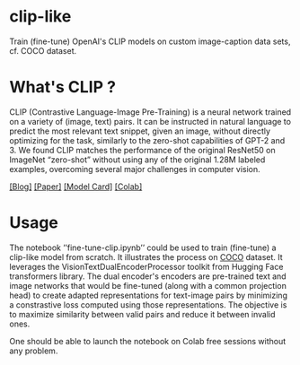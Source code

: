 # clip-like
Train (fine-tune) OpenAI's CLIP models on custom image-caption data sets, cf. COCO dataset.

# What's CLIP ?

CLIP (Contrastive Language-Image Pre-Training) is a neural network trained on a variety of (image, text) pairs. It can be instructed in natural language to predict the most relevant text snippet, given an image, without directly optimizing for the task, similarly to the zero-shot capabilities of GPT-2 and 3. We found CLIP matches the performance of the original ResNet50 on ImageNet “zero-shot” without using any of the original 1.28M labeled examples, overcoming several major challenges in computer vision.

[[Blog]](https://openai.com/blog/clip/) [[Paper]](https://arxiv.org/abs/2103.00020) [[Model Card]](model-card.md) [[Colab]](https://colab.research.google.com/github/openai/clip/blob/master/notebooks/Interacting_with_CLIP.ipynb)

# Usage

The notebook ’’fine-tune-clip.ipynb’’ could be used to train (fine-tune) a clip-like model from scratch. It illustrates the process on [COCO](https://cocodataset.org/#home) dataset. It leverages the VisionTextDualEncoderProcessor toolkit from Hugging Face transformers library. The dual encoder's encoders are pre-trained text and image networks that would be fine-tuned (along with a common projection head) to create adapted representations for text-image pairs by minimizing a constrastive loss computed using those representations. The objective is to maximize similarity between valid pairs and reduce it between invalid ones.

One should be able to launch the notebook on Colab free sessions without any problem.
